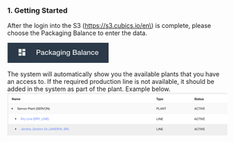 ### 1. Getting Started

After the login into the S3 \(https://s3.cubics.io/en\) is complete, please choose the Packaging Balance to enter the data.

![](/assets/import66.png) 

The system will automatically show you the available plants that you have an access to. If the required production line is not available, it should be added in the system as part of the plant. Example below.
![](/assets/import67.png) 





